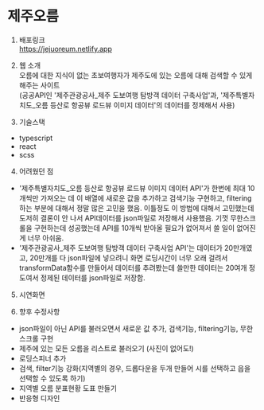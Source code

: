 # 제주오름

1. 배포링크 <br>
https://jejuoreum.netlify.app

2. 웹 소개 <br>
오름에 대한 지식이 없는 초보여행자가 제주도에 있는 오름에 대해 검색할 수 있게 해주는 사이트<br>
(공공API인 '제주관광공사_제주 도보여행 탐방객 데이터 구축사업'과, '제주특별자치도_오름 등산로 항공뷰 로드뷰 이미지 데이터'의 데이터를 정제해서 사용)

3. 기술스택 <br>
- typescript
- react
- scss

4. 어려웠던 점 <br>
- '제주특별자치도_오름 등산로 항공뷰 로드뷰 이미지 데이터 API'가 한번에 최대 10개씩만 가져오는 데 이 배열에 새로운 값을 추가하고 검색기능 구현하고, filtering하는 부분에 대해서 정말 많은 고민을 했음. 이틀정도 이 방법에 대해서 고민했는데 도저히 결론이 안 나서 API데이터를 json파일로 저장해서 사용했음. 기껏 무한스크롤을 구현하는데 성공했는데 API를 10개씩 받아올 필요가 없어져서 쓸 일이 없어진 게 너무 아쉬움.
- '제주관광공사_제주 도보여행 탐방객 데이터 구축사업 API'는 데이터가 20만개였고, 20만개를 다 json파일에 넣으려니 화면 로딩시간이 너무 오래 걸려서 transformData함수를 만들어서 데이터를 추려봤는데 쓸만한 데이터는 20여개 정도여서 정제된 데이터를 json파일로 저장함.

5. 시연화면 <br>


6. 향후 수정사항 <br>
- json파일이 아닌 API를 불러오면서 새로운 값 추가, 검색기능, filtering기능, 무한스크롤 구현
- 제주에 있는 모든 오름을 리스트로 불러오기 (사진이 없어도!)
- 로딩스피너 추가
- 검색, filter기능 강화(지역별의 경우, 드롭다운을 두개 만들어 시를 선택하고 읍을 선택할 수 있도록 하기)
- 지역별 오름 분표현황 도표 만들기
- 반응형 디자인